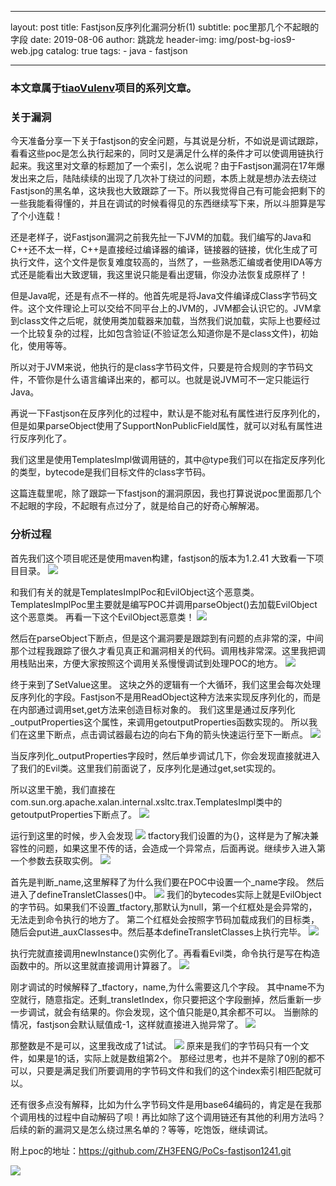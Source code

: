 


---
layout:     post
title:      Fastjson反序列化漏洞分析(1)
subtitle:   poc里那几个不起眼的字段
date:       2019-08-06
author:     跳跳龙
header-img: img/post-bg-ios9-web.jpg
catalog: true
tags:
    - java
    - fastjson
    
        
---


### 本文章属于[tiaoVulenv](https://github.com/tiaotiaolong/tiaoVulenv)项目的系列文章。
### 关于漏洞
今天准备分享一下关于fastjson的安全问题，与其说是分析，不如说是调试跟踪，看看这些poc是怎么执行起来的，同时又是满足什么样的条件才可以使调用链执行起来。我这里对文章的标题加了一个索引，怎么说呢？由于Fastjson漏洞在17年爆发出来之后，陆陆续续的出现了几次补丁绕过的问题，本质上就是想办法去绕过Fastjson的黑名单，这块我也大致跟踪了一下。所以我觉得自己有可能会把剩下的一些我能看得懂的，并且在调试的时候看得见的东西继续写下来，所以斗胆算是写了个小连载！

还是老样子，说Fastjson漏洞之前我先扯一下JVM的加载。我们编写的Java和C++还不太一样，C++是直接经过编译器的编译，链接器的链接，优化生成了可执行文件，这个文件是恢复难度较高的，当然了，一些熟悉汇编或者使用IDA等方式还是能看出大致逻辑，我这里说只能是看出逻辑，你没办法恢复成原样了！

但是Java呢，还是有点不一样的。他首先呢是将Java文件编译成Class字节码文件。这个文件理论上可以交给不同平台上的JVM的，JVM都会认识它的。JVM拿到class文件之后呢，就使用类加载器来加载，当然我们说加载，实际上也要经过一个比较复杂的过程，比如包含验证(不验证怎么知道你是不是class文件)，初始化，使用等等。

所以对于JVM来说，他执行的是class字节码文件，只要是符合规则的字节码文件，不管你是什么语言编译出来的，都可以。也就是说JVM可不一定只能运行Java。

再说一下Fastjson在反序列化的过程中，默认是不能对私有属性进行反序列化的，但是如果parseObject使用了SupportNonPublicField属性，就可以对私有属性进行反序列化了。

我们这里是使用TemplatesImpl做调用链的，其中@type我们可以在指定反序列化的类型，bytecode是我们目标文件的class字节码。

这篇连载里呢，除了跟踪一下fastjson的漏洞原因，我也打算说说poc里面那几个不起眼的字段，不起眼有点过分了，就是给自己的好奇心解解渴。

### 分析过程
首先我们这个项目呢还是使用maven构建，fastjson的版本为1.2.41
大致看一下项目目录。
![](http://tiaotiaolong.cn-bj.ufileos.com/blog21-01.jpg)

和我们有关的就是TemplatesImplPoc和EvilObject这个恶意类。
TemplatesImplPoc里主要就是编写POC并调用parseObject()去加载EvilObject这个恶意类。
再看一下这个EvilObject恶意类！
![](http://tiaotiaolong.cn-bj.ufileos.com/blog21-02.jpg)

然后在parseObject下断点，但是这个漏洞要是跟踪到有问题的点非常的深，中间那个过程我跟踪了很久才看见真正和漏洞相关的代码。调用栈非常深。这里我把调用栈贴出来，方便大家按照这个调用关系慢慢调试到处理POC的地方。
![](http://tiaotiaolong.cn-bj.ufileos.com/blog21-03.jpg)

终于来到了SetValue这里。
这块之外的逻辑有一个大循环，我们这里会每次处理反序列化的字段。Fastjson不是用ReadObject这种方法来实现反序列化的，而是在内部通过调用set,get方法来创造目标对象的。
我们这里是通过反序列化_outputProperties这个属性，来调用getoutputProperties函数实现的。
所以我们在这里下断点，点击调试器最右边的向右下角的箭头快速运行至下一断点。
![](http://tiaotiaolong.cn-bj.ufileos.com/blog21-04.jpg)

当反序列化_outputProperties字段时，然后单步调试几下，你会发现直接就进入了我们的Evil类。这里我们前面说了，反序列化是通过get,set实现的。

所以这里干脆，我们直接在com.sun.org.apache.xalan.internal.xsltc.trax.TemplatesImpl类中的getoutputProperties下断点了。
![](http://tiaotiaolong.cn-bj.ufileos.com/blog21-05.jpg)

运行到这里的时候，步入会发现
![](http://tiaotiaolong.cn-bj.ufileos.com/blog21-06.jpg)
tfactory我们设置的为{}，这样是为了解决兼容性的问题，如果这里不传的话，会造成一个异常点，后面再说。继续步入进入第一个参数去获取实例。
![](http://tiaotiaolong.cn-bj.ufileos.com/blog21-07.jpg)

首先是判断_name,这里解释了为什么我们要在POC中设置一个_name字段。
然后进入了defineTransletClasses()中。
![](http://tiaotiaolong.cn-bj.ufileos.com/blog21-08.jpg)
我们的bytecodes实际上就是EvilObject的字节码。如果我们不设置_tfactory,那默认为null，第一个红框处是会异常的，无法走到命令执行的地方了。
第二个红框处会按照字节码加载成我们的目标类，随后会put进_auxClasses中。然后基本defineTransletClasses上执行完毕。
![](http://tiaotiaolong.cn-bj.ufileos.com/blog21-09.jpg)

执行完就直接调用newInstance()实例化了。再看看Evil类，命令执行是写在构造函数中的。所以这里就直接调用计算器了。
![](http://tiaotiaolong.cn-bj.ufileos.com/blog21-10.jpg)

刚才调试的时候解释了_tfactory，name,为什么需要这几个字段。
其中name不为空就行，随意指定。还剩_transletIndex，你只要把这个字段删掉，然后重新一步一步调试，就会有结果的。你会发现，这个值只能是0,其余都不可以。
当删除的情况，fastjson会默认赋值成-1，这样就直接进入抛异常了。
![](http://tiaotiaolong.cn-bj.ufileos.com/blog21-11.jpg)

那整数是不是可以，这里我改成了1试试。
![](http://tiaotiaolong.cn-bj.ufileos.com/blog21-12.jpg)
原来是我们的字节码只有一个文件，如果是1的话，实际上就是数组第2个。
那经过思考，也并不是除了0别的都不可以，只要是满足我们所要调用的字节码文件和我们的这个index索引相匹配就可以。

还有很多点没有解释，比如为什么字节码文件是用base64编码的，肯定是在我那个调用栈的过程中自动解码了呗！再比如除了这个调用链还有其他的利用方法吗？后续的新的漏洞又是怎么绕过黑名单的？等等，吃饱饭，继续调试。

附上poc的地址：https://github.com/ZH3FENG/PoCs-fastjson1241.git

![](http://tiaotiaolong.cn-bj.ufileos.com/wechatzanshangma.jpg)











